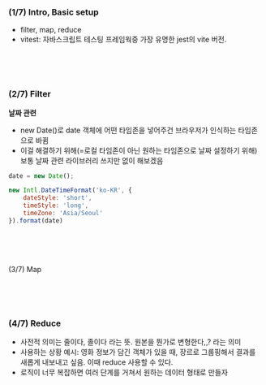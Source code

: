 ### (1/7) Intro, Basic setup

- filter, map, reduce
- vitest: 자바스크립트 테스팅 프레임웍중 가장 유명한 jest의 vite 버전.


<br/><br/><br/>


### (2/7) Filter
**날짜 관련**

- new Date()로 date 객체에 어떤 타임존을 넣어주건 브라우저가 인식하는 타임존으로 바뀜
- 이걸 해결하기 위해(=로컬 타임존이 아닌 원하는 타임존으로 날짜 설정하기 위해) 보통 날짜 관련 라이브러리 쓰지만 없이 해보겠음

```jsx
date = new Date();

new Intl.DateTimeFormat('ko-KR', {
	dateStyle: 'short',
	timeStyle: 'long',
	timeZone: 'Asia/Seoul'
}).format(date)
```



<br/><br/><br/>



(3/7) Map


<br/><br/><br/>



### (4/7) Reduce

- 사전적 의미는 줄이다, 졸이다 라는 뜻. 원본을 뭔가로 변형한다,,? 라는 의미
- 사용하는 상황 예시: 영화 정보가 담긴 객체가 있을 때, 장르로 그룹핑해서 결과를 새롭게 내보내고 싶음. 이때 reduce 사용할 수 있다.
- 로직이 너무 복잡하면 여러 단계를 거쳐서 원하는 데이터 형태로 만들자



